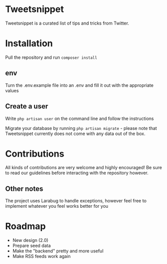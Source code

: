 # Tweetsnippet
Tweetsnippet is a curated list of tips and tricks from Twitter.

# Installation
Pull the repository and run `composer install`

## env
Turn the .env.example file into an .env and fill it out with the appropriate values

## Create a user
Write `php artisan user` on the command line and follow the instructions

Migrate your database by running `php artisan migrate` - please note that Tweetsnippet currently does not come with any data out of the box.

# Contributions
All kinds of contributions are very welcome and highly encouraged! Be sure to read our guidelines before interacting with the repository however.

## Other notes
The project uses Larabug to handle exceptions, however feel free to implement whatever you feel works better for you

# Roadmap

* New design (2.0)
* Prepare seed data
* Make the "backend" pretty and more useful
* Make RSS feeds work again
